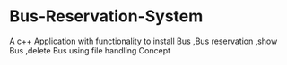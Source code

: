 # Bus-Reservation-System
A c++ Application with functionality to install Bus ,Bus reservation ,show Bus ,delete Bus using file handling Concept
